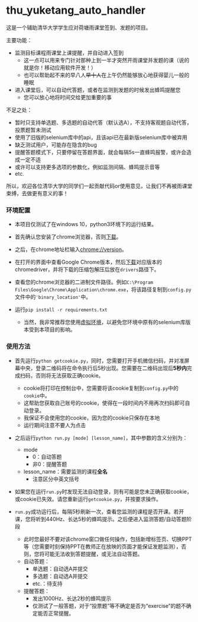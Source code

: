 # thu_yuketang_auto_handler

这是一个辅助清华大学学生应对荷塘雨课堂签到、发题的项目。

主要功能：

- 监测目标课程雨课堂上课提醒，并自动进入签到
  - 这一点可以用来专门针对那种上到一半才突然开雨课堂并发题的课（说的就是你！移动应用软件开发！）
  - 也可以帮助起不来的早八人~~早十人~~在上午仍然能够放心地获得婴儿一般的睡眠
- 进入课堂后，可以自动代答题，或者在监测到发题的时候发出蜂鸣提醒您
  - 您可以放心地将时间交给更加重要的事

不足之处：

- 暂时只支持单选题、多选题的自动代答（默认选A），不支持客观题自动代答，投票题暂未测试
- 使用了旧版的selenium库中的api，且该api已在最新版selenium库中被弃用
- 缺乏测试用户，可能存在隐含的bug
- 提醒答题模式下，只要停留在答题界面，就会每隔5s一直蜂鸣报警，或许会造成一定不适
- 或许可以支持更多选项的参数化，例如监测间隔、蜂鸣提示音等
- etc.

所以，欢迎各位清华大学的同学们一起贡献代码or使用意见，让我们不再被雨课堂束缚，去做更有意义的事！

### 环境配置

- 本项目仅测试了在windows 10，python3环境下的运行结果。
- 首先确认您安装了chrome浏览器，否则[下载](https://www.google.com/chrome/)。

- 之后，在chrome地址栏输入[chrome://version](chrome://version)。

- 在打开的界面中查看Google Chrome版本，然后[下载](https://chromedriver.chromium.org/downloads)对应版本的chromedriver，并将下载的压缩包解压后放在`drivers`路径下。
- 查看您的chrome浏览器的二进制文件路径。例如`C:\Program Files\Google\Chrome\Application\chrome.exe`，将该路径复制到`config.py`文件中的`'binary_location'`中。

- 运行`pip install -r requirements.txt`
  - 当然，我非常推荐您使用[虚拟环境](https://docs.python.org/3/library/venv.html)，以避免您环境中原有的selenium库版本受到本项目的影响。

### 使用方法

- 首先运行`python getcookie.py`，同时，您需要打开手机微信扫码，并对准屏幕中央，登录二维码将在命令执行后5秒出现。您需要在二维码出现后**5秒内**完成扫码，否则将无法获取正确cookie。
  - cookie将打印在控制台中，您需要将该cookie复制到`config.py`中的`cookie`中。
  - 这帮助您获取自己账号的cookie，使得在一段时间内不用再次扫码即可自动登录。
  - 我保证不会使用您的cookie，因为您的cookie只保存在本地
  - 运行期间注意不要人为点击

- 之后运行`python run.py [mode] [lesson_name]`，其中参数的含义分别为：
  - mode
    - 0：自动答题
    - 非0：提醒答题
  - lesson_name：需要监测的课程**全名**
    - 注意区分中英文括号
- 如果您在运行`run.py`时发现无法自动登录，则有可能是您未正确获取cookie，或cookie已失效。请您重新运行`getcookie.py`，并按要求操作。
- `run.py`成功运行后，每隔5秒刷新一次，查看您监测的课程是否开课。若开课，您将听到440Hz、长达5秒的蜂鸣提示。之后便进入监测答题/自动答题阶段
  - 此时您最好不要对该chrome窗口做任何操作，包括新增标签页、切换PPT等（您需要时刻保持PPT在教师正在放映的页面才能保证发题监测），否则，您将可能无法收到答题提醒，或无法自动答题。
  - 自动答题：
    - 单选题：自动选A并提交
    - 多选题：自动选A并提交
    - etc.：待支持
  - 提醒答题：
    - 发出1000Hz、长达2秒的蜂鸣提示
    - 仅测试了一般答题，对于“投票题”等不确定是否为“exercise”的题不确定能否正常提醒。
